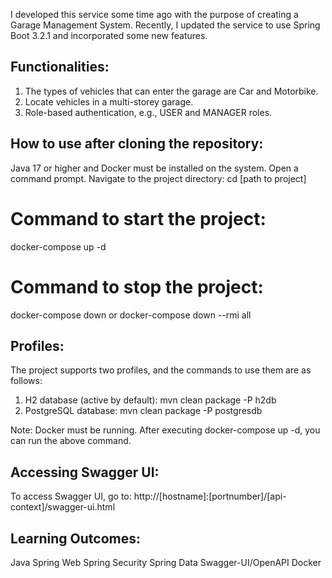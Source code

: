 I developed this service some time ago with the purpose of creating a Garage Management System. 
Recently, I updated the service to use Spring Boot 3.2.1 and incorporated some new features.

## Functionalities:
1) The types of vehicles that can enter the garage are Car and Motorbike. <br/>
2) Locate vehicles in a multi-storey garage.
3) Role-based authentication, e.g., USER and MANAGER roles.

## How to use after cloning the repository:
Java 17 or higher and Docker must be installed on the system.
Open a command prompt.
Navigate to the project directory:
cd [path to project]

# Command to start the project:
docker-compose up -d

# Command to stop the project:
docker-compose down or docker-compose down --rmi all

## Profiles:
The project supports two profiles, and the commands to use them are as follows:

1) H2 database (active by default):
mvn clean package -P h2db
2) PostgreSQL database:
mvn clean package -P postgresdb

Note: Docker must be running. After executing docker-compose up -d, you can run the above command.

## Accessing Swagger UI:

To access Swagger UI, go to:
http://[hostname]:[portnumber]/[api-context]/swagger-ui.html

## Learning Outcomes:
Java
Spring Web
Spring Security
Spring Data
Swagger-UI/OpenAPI
Docker
